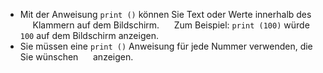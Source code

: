 - Mit der Anweisung `print ()` können Sie Text oder Werte innerhalb des
     Klammern auf dem Bildschirm.
     Zum Beispiel: `print (100)` würde `100` auf dem Bildschirm anzeigen.
- Sie müssen eine `print ()` Anweisung für jede Nummer verwenden, die Sie wünschen
     anzeigen.
